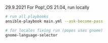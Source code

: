 29.9.2021 
For Pop!_OS 21.04, run locally

```bash
# run all playbooks
ansible-playbook main.yml --ask-become-pass

# for locales fixing run (popos uses gnome)
gnome-language-selector
```